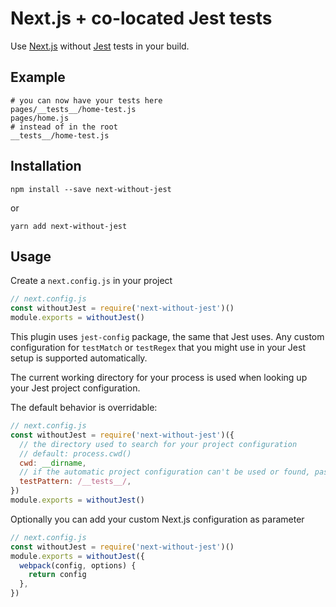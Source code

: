 # Next.js + co-located Jest tests

Use [Next.js](https://github.com/zeit/next.js) without [Jest](https://facebook.github.io/jest/) tests in your build.

## Example

```shell
# you can now have your tests here
pages/__tests__/home-test.js
pages/home.js
# instead of in the root
__tests__/home-test.js
```

## Installation

```
npm install --save next-without-jest
```

or

```
yarn add next-without-jest
```

## Usage

Create a `next.config.js` in your project

```js
// next.config.js
const withoutJest = require('next-without-jest')()
module.exports = withoutJest()
```

This plugin uses `jest-config` package, the same that Jest uses.
Any custom configuration for `testMatch` or `testRegex` that you might use in your Jest setup is supported automatically.

The current working directory for your process is used when looking up your Jest project configuration.

The default behavior is overridable:

```js
// next.config.js
const withoutJest = require('next-without-jest')({
  // the directory used to search for your project configuration
  // default: process.cwd()
  cwd: __dirname,
  // if the automatic project configuration can't be used or found, pass a regex pattern directly
  testPattern: /__tests__/,
})
module.exports = withoutJest()
```

Optionally you can add your custom Next.js configuration as parameter

```js
// next.config.js
const withoutJest = require('next-without-jest')()
module.exports = withoutJest({
  webpack(config, options) {
    return config
  },
})
```
